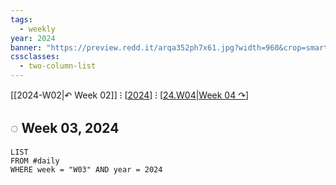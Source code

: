 ```yaml
---
tags:
  - weekly
year: 2024
banner: "https://preview.redd.it/arqa352ph7x61.jpg?width=960&crop=smart&auto=webp&s=84f9245d607b029667d5bfc4abf36547fc6213de"
cssclasses:
  - two-column-list
---
```


[[2024-W02|↶ Week 02]] ⁝ [[2024]] ⁝ [[24.W04|Week 04 ↷]]

## ◌ Week 03, 2024

```dataview
LIST
FROM #daily 
WHERE week = "W03" AND year = 2024
```

[//begin]: # "Autogenerated link references for markdown compatibility"
[2024]: ../2024 "2024"
[24.W04|Week 04 ↷]: 24.W04 "24.W04"
[//end]: # "Autogenerated link references"
